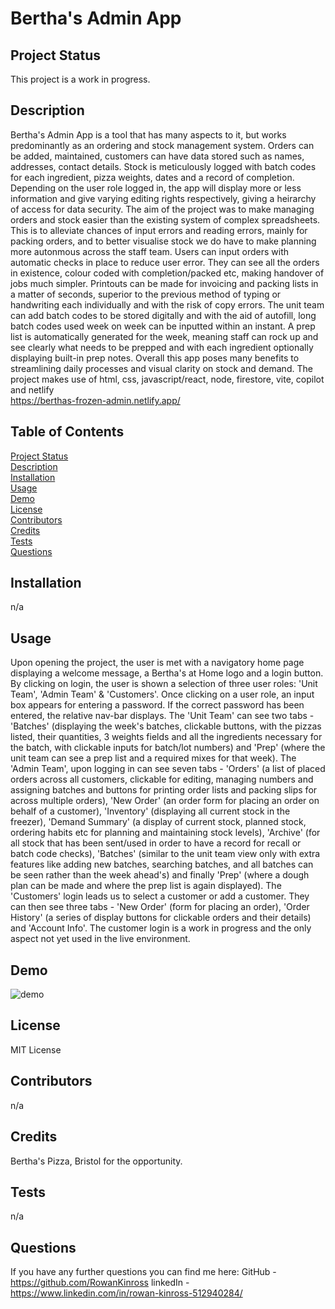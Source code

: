 # Bertha's Admin App

## Project Status
This project is a work in progress.

## Description
Bertha's Admin App is a tool that has many aspects to it, but works predominantly as an ordering and stock management system. Orders can be added, maintained, customers can have data stored such as names, addresses, contact details. Stock is meticulously logged with batch codes for each ingredient, pizza weights, dates and a record of completion. Depending on the user role logged in, the app will display more or less information and give varying editing rights respectively, giving a heirarchy of access for data security.  The aim of the project was to make managing orders and stock easier than the existing system of complex spreadsheets. This is to alleviate chances of input errors and reading errors, mainly for packing orders, and to better visualise stock we do have to make planning more autonmous across the staff team. Users can input orders with automatic checks in place to reduce user error. They can see all the orders in existence, colour coded with completion/packed etc, making handover of jobs much simpler. Printouts can be made for invoicing and packing lists in a matter of seconds, superior to the previous method of typing or handwriting each individually and with the risk of copy errors. The unit team can add batch codes to be stored digitally and with the aid of autofill, long batch codes used week on week can be inputted within an instant. A prep list is automatically generated for the week, meaning staff can rock up and see clearly what needs to be prepped and with each ingredient optionally displaying built-in prep notes. Overall this app poses many benefits to streamlining daily processes and visual clarity on stock and demand. The project makes use of html, css, javascript/react, node, firestore, vite, copilot and netlify <br>
https://berthas-frozen-admin.netlify.app/
  
## Table of Contents
[Project Status](https://github.com/RowanKinross/berthas_admin_app?tab=readme-ov-file#project-status) <br>
[Description](https://github.com/RowanKinross/berthas_admin_app?tab=readme-ov-file#description) <br>
[Installation](https://github.com/RowanKinross/berthas_admin_app?tab=readme-ov-file#installation) <br>
[Usage](https://github.com/RowanKinross/berthas_admin_app?tab=readme-ov-file#usage) <br>
[Demo](https://github.com/RowanKinross/berthas_admin_app?tab=readme-ov-file#demo) <br>
[License](https://github.com/RowanKinross/berthas_admin_app?tab=readme-ov-file#license) <br>
[Contributors](https://github.com/RowanKinross/berthas_admin_app?tab=readme-ov-file#contributors) <br>
[Credits](https://github.com/RowanKinross/berthas_admin_app?tab=readme-ov-file#credits) <br>
[Tests](https://github.com/RowanKinross/berthas_admin_app?tab=readme-ov-file#tests) <br>
[Questions](https://github.com/RowanKinross/berthas_admin_app?tab=readme-ov-file#questions)
  
## Installation
n/a

## Usage
Upon opening the project, the user is met with a navigatory home page displaying a welcome message, a Bertha's at Home logo and a login button. By clicking on login, the user is shown a selection of three user roles: 'Unit Team', 'Admin Team' & 'Customers'. Once clicking on a user role, an input box appears for entering a password. If the correct password has been entered, the relative nav-bar displays. The 'Unit Team' can see two tabs - 'Batches' (displaying the week's batches, clickable buttons, with the pizzas listed, their quantities, 3 weights fields and all the ingredients necessary for the batch, with clickable inputs for batch/lot numbers) and 'Prep' (where the unit team can see a prep list and a required mixes for that week). The 'Admin Team', upon logging in can see seven tabs - 'Orders' (a list of placed orders across all customers, clickable for editing, managing numbers and assigning batches and buttons for printing order lists and packing slips for across multiple orders), 'New Order' (an order form for placing an order on behalf of a customer), 'Inventory' (displaying all current stock in the freezer), 'Demand Summary' (a display of current stock, planned stock, ordering habits etc for planning and maintaining stock levels), 'Archive' (for all stock that has been sent/used in order to have a record for recall or batch code checks), 'Batches' (similar to the unit team view only with extra features like adding new batches, searching batches, and all batches can be seen rather than the week ahead's) and finally 'Prep' (where a dough plan can be made and where the prep list is again displayed). The 'Customers' login leads us to select a customer or add a customer. They can then see three tabs - 'New Order' (form for placing an order), 'Order History' (a series of display buttons for clickable orders and their details) and 'Account Info'. The customer login is a work in progress and the only aspect not yet used in the live environment.

## Demo
![demo]() 
<!-- still to add -->

## License
MIT License

## Contributors
n/a

## Credits
Bertha's Pizza, Bristol for the opportunity.

## Tests
n/a

## Questions
If you have any further questions you can find me here:
GitHub - https://github.com/RowanKinross
linkedIn - https://www.linkedin.com/in/rowan-kinross-512940284/
